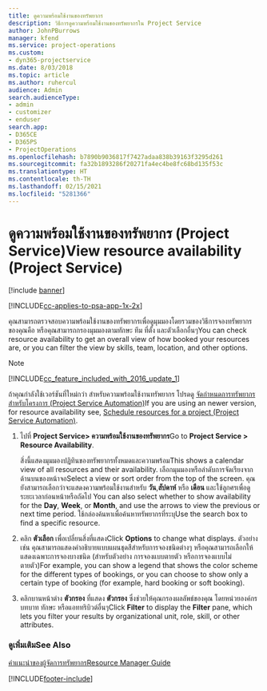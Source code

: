 ```yaml
---
title: ดูความพร้อมใช้งานของทรัพยากร
description: วิธีการดูความพร้อมใช้งานของทรัพยากรใน Project Service
author: JohnPBurrows
manager: kfend
ms.service: project-operations
ms.custom:
- dyn365-projectservice
ms.date: 8/03/2018
ms.topic: article
ms.author: ruhercul
audience: Admin
search.audienceType:
- admin
- customizer
- enduser
search.app:
- D365CE
- D365PS
- ProjectOperations
ms.openlocfilehash: b7890b9036817f7427adaa838b39163f3295d261
ms.sourcegitcommit: fa32b1893286f20271fa4ec4be8fc68bd135f53c
ms.translationtype: HT
ms.contentlocale: th-TH
ms.lasthandoff: 02/15/2021
ms.locfileid: "5281366"
---
```

# <a name="view-resource-availability-project-service"></a><span data-ttu-id="c0501-103">ดูความพร้อมใช้งานของทรัพยากร (Project Service)</span><span class="sxs-lookup"><span data-stu-id="c0501-103">View resource availability (Project Service)</span></span>

[!include [banner](../includes/psa-now-project-operations.md)]

[!INCLUDE[cc-applies-to-psa-app-1x-2x](../includes/cc-applies-to-psa-app-1x-2x.md)]

<span data-ttu-id="c0501-104">คุณสามารถตรวจสอบความพร้อมใช้งานของทรัพยากรเพื่อดูมุมมองโดยรวมของวิธีการจองทรัพยากรของคุณคือ หรือคุณสามารถกรองมุมมองตามทักษะ ทีม ที่ตั้ง และตัวเลือกอื่นๆ</span><span class="sxs-lookup"><span data-stu-id="c0501-104">You can check resource availability to get an overall view of how booked your resources are, or you can filter the view by skills, team, location, and other options.</span></span>  
  
> [!NOTE]
> [!INCLUDE[cc_feature_included_with_2016_update_1](../includes/cc-feature-included-with-2016-update-1.md)]  
> 
>  <span data-ttu-id="c0501-105">ถ้าคุณกำลังใช้เวอร์ชันที่ใหม่กว่า สำหรับความพร้อมใช้งานทรัพยากร โปรดดู [จัดกำหนดการทรัพยากรสำหรับโครงการ (Project Service Automation)](../psa/schedule-resources-project.md)</span><span class="sxs-lookup"><span data-stu-id="c0501-105">If you are using an newer version, for resource availability see, [Schedule resources for a project (Project Service Automation)](../psa/schedule-resources-project.md).</span></span>  

1. <span data-ttu-id="c0501-106">ไปที่ **Project Service> ความพร้อมใช้งานของทรัพยากร**</span><span class="sxs-lookup"><span data-stu-id="c0501-106">Go to **Project Service > Resource Availability**.</span></span>  

    <span data-ttu-id="c0501-107">สิ่งนี้แสดงมุมมองปฏิทินของทรัพยากรทั้งหมดและความพร้อม</span><span class="sxs-lookup"><span data-stu-id="c0501-107">This shows a calendar view of all resources and their availability.</span></span> <span data-ttu-id="c0501-108">เลือกมุมมองหรือลำดับการจัดเรียงจากด้านบนของหน้าจอ</span><span class="sxs-lookup"><span data-stu-id="c0501-108">Select a view or sort order from the top of the screen.</span></span> <span data-ttu-id="c0501-109">คุณยังสามารถเลือกว่าจะแสดงความพร้อมใช้งานสำหรับ **วัน**,**สัปดาห์** หรือ **เดือน** และใช้ลูกศรเพื่อดูระยะเวลาก่อนหน้าหรือถัดไป </span><span class="sxs-lookup"><span data-stu-id="c0501-109">You can also select whether to show availability for the **Day**, **Week**, or **Month**, and use the arrows to view the previous or next time period.</span></span> <span data-ttu-id="c0501-110">ใช้กล่องค้นหาเพื่อค้นหาทรัพยากรที่ระบุ</span><span class="sxs-lookup"><span data-stu-id="c0501-110">Use the search box to find a specific resource.</span></span>  

2. <span data-ttu-id="c0501-111">คลิก **ตัวเลือก** เพื่อเปลี่ยนสิ่งที่แสดง</span><span class="sxs-lookup"><span data-stu-id="c0501-111">Click **Options** to change what displays.</span></span> <span data-ttu-id="c0501-112">ตัวอย่างเช่น คุณสามารถแสดงคำอธิบายแบบแผนชุดสีสำหรับการจองชนิดต่างๆ หรือคุณสามารถเลือกให้แสดงเฉพาะการจองบางชนิด (สำหรับตัวอย่าง การจองแบบตายตัว หรือการจองแบบไม่ตายตัว)</span><span class="sxs-lookup"><span data-stu-id="c0501-112">For example, you can show a legend that shows the color scheme for the different types of bookings, or you can choose to show only a certain type of booking (for example, hard booking or soft booking).</span></span>  

3. <span data-ttu-id="c0501-113">คลิกบานหน้าต่าง **ตัวกรอง** ที่แสดง **ตัวกรอง** ซึ่งช่วยให้คุณกรองผลลัพธ์ของคุณ โดยหน่วยองค์กร บทบาท ทักษะ หรือแอททริบิวต์อื่นๆ</span><span class="sxs-lookup"><span data-stu-id="c0501-113">Click **Filter** to display the **Filter** pane, which lets you filter your results by organizational unit, role, skill, or other attributes.</span></span>  

### <a name="see-also"></a><span data-ttu-id="c0501-114">ดูเพิ่มเติม</span><span class="sxs-lookup"><span data-stu-id="c0501-114">See Also</span></span>  
 [<span data-ttu-id="c0501-115">คำแนะนำของผู้จัดการทรัพยากร</span><span class="sxs-lookup"><span data-stu-id="c0501-115">Resource Manager Guide</span></span>](../psa/resource-manager-guide.md)


[!INCLUDE[footer-include](../includes/footer-banner.md)]